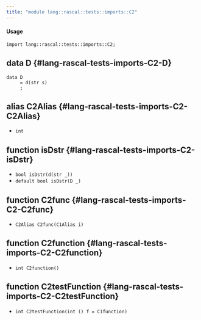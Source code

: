 ```yaml
---
title: "module lang::rascal::tests::imports::C2"
---
```


#### Usage

`import lang::rascal::tests::imports::C2;`


## data D {#lang-rascal-tests-imports-C2-D}

```rascal
data D  
     = d(str s)
     ;
```

## alias C2Alias {#lang-rascal-tests-imports-C2-C2Alias}

* `int`

## function isDstr {#lang-rascal-tests-imports-C2-isDstr}

* ``bool isDstr(d(str _))``
* ``default bool isDstr(D _)``

## function C2func {#lang-rascal-tests-imports-C2-C2func}

* ``C2Alias C2func(C1Alias i)``

## function C2function {#lang-rascal-tests-imports-C2-C2function}

* ``int C2function()``

## function C2testFunction {#lang-rascal-tests-imports-C2-C2testFunction}

* ``int C2testFunction(int () f = C1function)``

